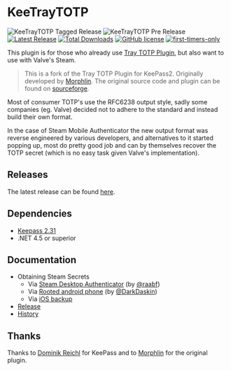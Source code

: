 # KeeTrayTOTP
![KeeTrayTOTP Tagged Release](https://github.com/KeeTrayTOTP/KeeTrayTOTP/workflows/KeeTrayTOTP%20Tagged%20Release/badge.svg)
![KeeTrayTOTP Pre Release](https://github.com/KeeTrayTOTP/KeeTrayTOTP/workflows/KeeTrayTOTP%20Pre%20Release/badge.svg?branch=master)
[![Latest Release](https://img.shields.io/github/release/KeeTrayTOTP/KeeTrayTOTP.svg)](https://github.com/KeeTrayTOTP/KeeTrayTOTP/releases/latest)
[![Total Downloads](https://img.shields.io/github/downloads/KeeTrayTOTP/KeeTrayTOTP/total.svg?maxAge=86400)](https://github.com/KeeTrayTOTP/KeeTrayTOTP/releases/latest)
[![GitHub license](https://img.shields.io/github/license/KeeTrayTOTP/KeeTrayTOTP)](https://github.com/KeeTrayTOTP/KeeTrayTOTP/blob/master/LICENSE)
[![first-timers-only](https://img.shields.io/badge/first--timers--only-friendly-blue.svg?style=flat-square)](https://www.firsttimersonly.com/)


This plugin is for those who already use [Tray TOTP Plugin](http://sourceforge.net/projects/traytotp-kp2/), but also want to use with Valve's Steam.

> This is a fork of the Tray TOTP Plugin for KeePass2. Originally developed by [Morphlin](http://sourceforge.net/u/morphlin/profile/). The original source code and plugin can be found on [sourceforge](http://sourceforge.net/projects/traytotp-kp2/).

Most of consumer TOTP's use the RFC6238 output style, sadly some companies (eg. Valve) decided not to adhere to the standard and instead build their own format.

In the case of Steam Mobile Authenticator the new output format was reverse engineered by various developers, and alternatives to it started popping up, most do pretty good job and can by themselves recover the TOTP secret (which is no easy task given Valve's implementation).

## Releases

The latest release can be found [here](https://github.com/KeeTrayTOTP/KeeTrayTOTP/releases).

## Dependencies

* [Keepass 2.31](http://keepass.info/)
* .NET 4.5 or superior

## Documentation

* Obtaining Steam Secrets
  * Via [Steam Desktop Authenticator](./docs/secret_sda/steam_desktop_authenticator_sda.md) (by [@raabf](https://github.com/raabf))
  * Via [Rooted android phone](./docs/secret_rooted_phone/index.md) (by [@DarkDaskin](https://github.com/DarkDaskin))
  * Via [iOS backup](./docs/secret_ios_backup/index.md)
* [Release](docs/release.md)
* [History](docs/history.md)

## Thanks

Thanks to [Dominik Reichl](http://www.dominik-reichl.de/) for KeePass and to [Morphlin](http://sourceforge.net/u/morphlin/profile/) for the original plugin.
